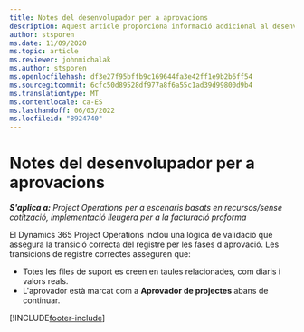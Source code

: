 ```yaml
---
title: Notes del desenvolupador per a aprovacions
description: Aquest article proporciona informació addicional al desenvolupador sobre com treballar amb aprovacions.
author: stsporen
ms.date: 11/09/2020
ms.topic: article
ms.reviewer: johnmichalak
ms.author: stsporen
ms.openlocfilehash: df3e27f95bffb9c169644fa3e42ff1e9b2b6ff54
ms.sourcegitcommit: 6cfc50d89528df977a8f6a55c1ad39d99800d9b4
ms.translationtype: MT
ms.contentlocale: ca-ES
ms.lasthandoff: 06/03/2022
ms.locfileid: "8924740"
---
```

# <a name="developer-notes-for-approvals"></a>Notes del desenvolupador per a aprovacions

_**S'aplica a:** Project Operations per a escenaris basats en recursos/sense cotització, implementació lleugera per a la facturació proforma_

El Dynamics 365 Project Operations inclou una lògica de validació que assegura la transició correcta del registre per les fases d'aprovació. Les transicions de registre correctes asseguren que: 

  - Totes les files de suport es creen en taules relacionades, com diaris i valors reals.
  - L'aprovador està marcat com a **Aprovador de projectes** abans de continuar.


[!INCLUDE[footer-include](../includes/footer-banner.md)]
